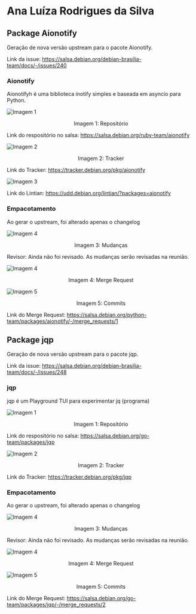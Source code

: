 # Ana Luíza Rodrigues da Silva

## Package Aionotify
Geração de nova versão upstream para o pacote Aionotify.

Link da issue: <https://salsa.debian.org/debian-brasilia-team/docs/-/issues/240>

###  Aionotify
Aionotifyh é uma biblioteca inotify simples e baseada em asyncio para Python.

![Imagem 1](./assets/ana_luiza/aionotify-repo.png)
<div align="center">
  Imagem 1: Repositório
</div>

Link do respositório no salsa: <https://salsa.debian.org/ruby-team/aionotify>

![Imagem 2](./assets/ana_luiza/aionotify-tracker.png)
<div align="center">
  Imagem 2: Tracker
</div>

Link do Tracker: <https://tracker.debian.org/pkg/aionotify>

![Imagem 3](./assets/ana_luiza/aionotify-lintian.png)

Link do Lintian: <https://udd.debian.org/lintian/?packages=aionotify>

### Empacotamento
Ao gerar o upstream, foi alterado apenas o changelog

![Imagem 4](./assets/ana_luiza/aionotify-changes.png)
<div align="center">
  Imagem 3: Mudanças
</div>


Revisor: Ainda não foi revisado. As mudanças serão revisadas na reunião.

![Imagem 4](./assets/ana_luiza/aionotify-mr.png)
<div align="center">
  Imagem 4: Merge Request
</div>

![Imagem 5](./assets/ana_luiza/aionotify-commit.png)
<div align="center">
  Imagem 5: Commits
</div>

Link do Merge Request: <https://salsa.debian.org/python-team/packages/aionotify/-/merge_requests/1>

## Package jqp
Geração de nova versão upstream para o pacote jqp.

Link da issue: <https://salsa.debian.org/debian-brasilia-team/docs/-/issues/248>

###  jqp
jqp é um Playground TUI para experimentar jq (programa)

![Imagem 1](./assets/ana_luiza/jqp-repo.png)
<div align="center">
  Imagem 1: Repositório
</div>

Link do respositório no salsa: <https://salsa.debian.org/go-team/packages/jqp>

![Imagem 2](./assets/ana_luiza/jqp-tracker.png)
<div align="center">
  Imagem 2: Tracker
</div>

Link do Tracker: <https://tracker.debian.org/pkg/jqp>

### Empacotamento
Ao gerar o upstream, foi alterado apenas o changelog

![Imagem 4](./assets/ana_luiza/jqp-changes.png)
<div align="center">
  Imagem 3: Mudanças
</div>


Revisor: Ainda não foi revisado. As mudanças serão revisadas na reunião.

![Imagem 4](./assets/ana_luiza/jqp-mr.png)
<div align="center">
  Imagem 4: Merge Request
</div>

![Imagem 5](./assets/ana_luiza/jqp-commit.png)
<div align="center">
  Imagem 5: Commits
</div>

Link do Merge Request: <https://salsa.debian.org/go-team/packages/jqp/-/merge_requests/2>